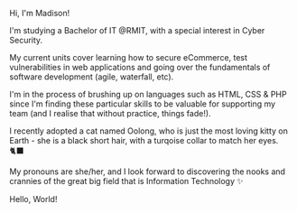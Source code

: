 Hi, I'm Madison!

I'm studying a Bachelor of IT @RMIT, with a special interest in Cyber Security.

My current units cover learning how to secure eCommerce, test vulnerabilities in web applications and going over the fundamentals of software development (agile, waterfall, etc).

I'm in the process of brushing up on languages such as HTML, CSS & PHP since I'm finding these particular skills to be valuable for supporting my team (and I realise that without practice, things fade!).

I recently adopted a cat named Oolong, who is just the most loving kitty on Earth - she is a black short hair, with a turqoise collar to match her eyes. :black_cat:


My pronouns are she/her, and I look forward to discovering the nooks and crannies of the great big field that is Information Technology ✨

Hello, World!
